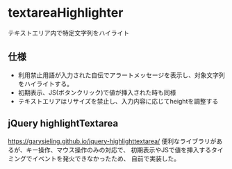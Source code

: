 # textareaHighlighter
テキストエリア内で特定文字列をハイライト

## 仕様
- 利用禁止用語が入力された自伝でアラートメッセージを表示し、対象文字列をハイライトする。
- 初期表示、JS(ボタンクリック)で値が挿入された時も同様
- テキストエリアはリサイズを禁止し、入力内容に応じてheightを調整する

## jQuery highlightTextarea
https://garysieling.github.io/jquery-highlighttextarea/
便利なライブラリがあるが、キー操作、マウス操作のみの対応で、
初期表示やJSで値を挿入するタイミングでイベントを発火できなかったため、
自前で実装した。
